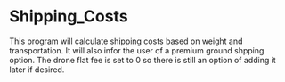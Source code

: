 # Shipping_Costs
This program will calculate shipping costs based on weight and transportation.
It will also infor the user of a premium ground shpping option.
The drone flat fee is set to 0 so there is still an option of adding it later if desired.
